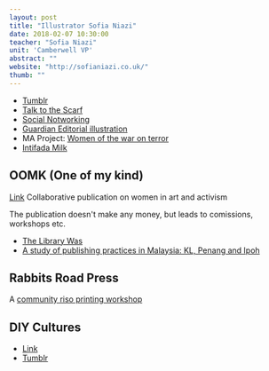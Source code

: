 ```yaml
---
layout: post
title: "Illustrator Sofia Niazi"
date: 2018-02-07 10:30:00
teacher: "Sofia Niazi"
unit: 'Camberwell VP'
abstract: ""
website: "http://sofianiazi.co.uk/"
thumb: ""
---
```


- [Tumblr](http://sofianiazi.tumblr.com/)
- [Talk to the Scarf](http://sofianiazi.tumblr.com/talktothescarf)
- [Social Notworking](http://sofianiazi.tumblr.com/socialnotworking)
- [Guardian Editorial illustration](http://sofianiazi.tumblr.com/commissions)
- MA Project: [Women of the war on terror](http://sofianiazi.co.uk/Women-of-WOT-1)
- [Intifada Milk](http://sofianiazi.co.uk/Intifada-Milk)

## OOMK (One of my kind)

[Link](http://sofianiazi.co.uk/OOMK)
Collaborative publication on women in art and activism

The publication doesn't make any money, but leads to comissions, workshops etc.

- [The Library Was](http://sofianiazi.co.uk/The-Library-Was)
- [A study of publishing practices in Malaysia: KL, Penang and Ipoh](https://aaa.org.hk/en/collection/search/library/a-study-of-publishing-practices-in-malaysia-kl-penang-and-ipoh)

## Rabbits Road Press
A [community riso printing workshop](https://www.rabbitsroadpress.com/)

## DIY Cultures
- [Link](http://sofianiazi.co.uk/DIY-Cultures)
- [Tumblr](http://diycultures.tumblr.com/)